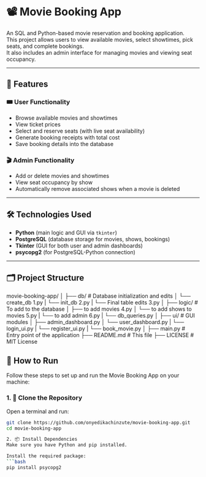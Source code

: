 # 📽️ Movie Booking App

An SQL and Python-based movie reservation and booking application.  
This project allows users to view available movies, select showtimes, pick seats, and complete bookings.  
It also includes an admin interface for managing movies and viewing seat occupancy.

---

## 🚀 Features

### 🎟️ User Functionality
- Browse available movies and showtimes
- View ticket prices
- Select and reserve seats (with live seat availability)
- Generate booking receipts with total cost
- Save booking details into the database

### 🎬 Admin Functionality
- Add or delete movies and showtimes
- View seat occupancy by show
- Automatically remove associated shows when a movie is deleted

---

## 🛠️ Technologies Used

- **Python** (main logic and GUI via `tkinter`)
- **PostgreSQL** (database storage for movies, shows, bookings)
- **Tkinter** (GUI for both user and admin dashboards)
- **psycopg2** (for PostgreSQL-Python connection)

---

## 🗂️ Project Structure

movie-booking-app/
│
├── db/ # Database initialization and edits
│ └── create_db 1.py
| └── init_db 2.py
| └── Final table edits 3.py
│
├── logic/ # To add to the database
│ ├── to add movies 4.py
│ └── to add shows to movies 5.py
| └── to add admin 6.py
| └── db_queries.py
│
├── ui/ # GUI modules
│ ├── admin_dashboard.py
│ └── user_dashboard.py
| └── login_ui.py
| └── register_ui.py
| └── book_movie.py
│
├── main.py # Entry point of the application
├── README.md # This file
├── LICENSE # MIT License


## 🧪 How to Run

Follow these steps to set up and run the Movie Booking App on your machine:

### 1. 📁 Clone the Repository

Open a terminal and run:

```bash
git clone https://github.com/onyedikachinzute/movie-booking-app.git
cd movie-booking-app

2. 📦 Install Dependencies
Make sure you have Python and pip installed.

Install the required package:
```bash
pip install psycopg2

